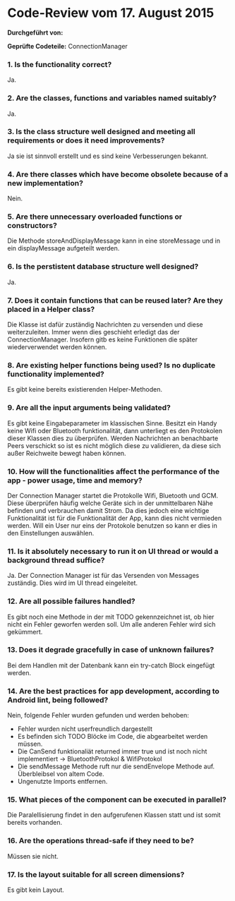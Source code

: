 # Code-Review vom 17. August 2015

**Durchgeführt von:**

**Geprüfte Codeteile:** ConnectionManager

### 1. Is the functionality correct?

Ja.

### 2. Are the classes, functions and variables named suitably?

Ja.

### 3. Is the class structure well designed and meeting all requirements or does it need improvements?

Ja sie ist sinnvoll erstellt und es sind keine Verbesserungen bekannt.

### 4. Are there classes which have become obsolete because of a new implementation?

Nein.

### 5. Are there unnecessary overloaded functions or constructors?

Die Methode storeAndDisplayMessage kann in eine storeMessage und in ein displayMessage aufgeteilt werden.

### 6. Is the perstistent database structure well designed?

Ja.

### 7. Does it contain functions that can be reused later? Are they placed in a Helper class?

Die Klasse ist dafür zuständig Nachrichten zu versenden und diese weiterzuleiten. Immer wenn dies geschieht erledigt das der ConnectionManager. Insofern gitb es keine Funktionen die später wiederverwendet werden können.

### 8. Are existing helper functions being used? Is no duplicate functionality implemented?

Es gibt keine bereits existierenden Helper-Methoden.

### 9. Are all the input arguments being validated?

Es gibt keine Eingabeparameter im klassischen Sinne. Besitzt ein Handy keine Wifi oder Bluetooth funktionalität, dann unterliegt es den Protokolen dieser Klassen dies zu überprüfen. Werden Nachrichten an benachbarte Peers verschickt so ist es nicht möglich diese zu validieren, da diese sich außer Reichweite bewegt haben können.

### 10. How will the functionalities affect the performance of the app - power usage, time and memory?

Der Connection Manager startet die Protokolle Wifi, Bluetooth und GCM. Diese überprüfen häufig welche Geräte sich in der unmittelbaren Nähe befinden und verbrauchen damit Strom. Da dies jedoch eine wichtige Funktionalität ist für die Funktionalität der App, kann dies nicht vermieden werden. Will ein User nur eins der Protokole benutzen so kann er dies in den Einstellungen auswählen.

### 11. Is it absolutely necessary to run it on UI thread or would a background thread suffice?

Ja. Der Connection Manager ist für das Versenden von Messages zuständig. Dies wird im UI thread eingeleitet.

### 12. Are all possible failures handled?

Es gibt noch eine Methode in der mit TODO gekennzeichnet ist, ob hier nicht ein Fehler geworfen werden soll. Um alle anderen Fehler wird sich gekümmert.

### 13. Does it degrade gracefully in case of unknown failures?

Bei dem Handlen mit der Datenbank kann ein try-catch Block eingefügt werden.

### 14. Are the best practices for app development, according to Android lint, being followed?

Nein, folgende Fehler wurden gefunden und werden behoben:

- Fehler wurden nicht userfreundlich dargestellt
- Es befinden sich TODO Blöcke im Code, die abgearbeitet werden müssen.
- Die CanSend funktionaliät returned immer true und ist noch nicht implementiert -> BluetoothProtokol & WifiProtokol
- Die sendMessage Methode ruft nur die sendEnvelope Methode auf. Überbleibsel von altem Code.
- Ungenutzte Imports entfernen.

### 15. What pieces of the component can be executed in parallel?

Die Paralellisierung findet in den aufgerufenen Klassen statt und ist somit bereits vorhanden.

### 16. Are the operations thread-safe if they need to be?

Müssen sie nicht.

### 17. Is the layout suitable for all screen dimensions?

Es gibt kein Layout.
